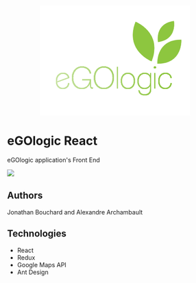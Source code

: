 <p align="center">
  <img src="public/ego_bg.png" width="350"/>
</p>

# eGOlogic React

eGOlogic application's Front End

![](https://thumbs.gfycat.com/SharpFlimsyDoe-max-14mb.gif)

## Authors

Jonathan Bouchard and Alexandre Archambault

## Technologies

* React
* Redux
* Google Maps API
* Ant Design